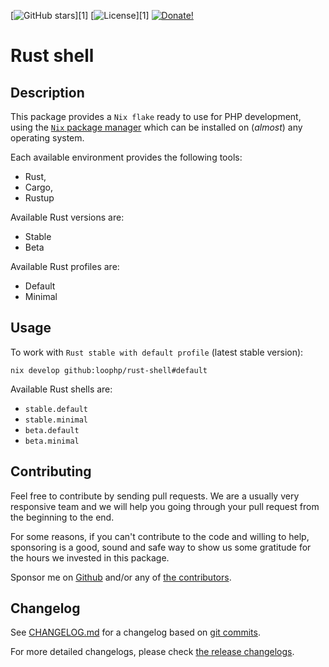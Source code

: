 [![GitHub stars][github stars]][1]
 [![License][license]][1]
 [![Donate!][donate github]][5]

# Rust shell

## Description

This package provides a `Nix flake` ready to use
for PHP development, using the [`Nix` package manager][50]
which can be installed on (*almost*) any operating system.

Each available environment provides the following tools:

* Rust,
* Cargo,
* Rustup

Available Rust versions are:

* Stable
* Beta

Available Rust profiles are:

* Default
* Minimal

## Usage

To work with `Rust stable with default profile` (latest stable version):

```shell
nix develop github:loophp/rust-shell#default
```

Available Rust shells are:

* `stable.default`
* `stable.minimal`
* `beta.default`
* `beta.minimal`

## Contributing

Feel free to contribute by sending pull requests. We are a
usually very responsive team and we will help you going
through your pull request from the beginning to the end.

For some reasons, if you can't contribute to the code and
willing to help, sponsoring is a good, sound and safe way
to show us some gratitude for the hours we invested in this
package.

Sponsor me on [Github][5] and/or any of [the contributors][6].

## Changelog

See [CHANGELOG.md][43] for a changelog based on [git commits][44].

For more detailed changelogs, please check [the release changelogs][45].

[latest stable version]: https://img.shields.io/packagist/v/loophp/rust-shell.svg?style=flat-square
[github stars]: https://img.shields.io/github/stars/loophp/rust-shell.svg?style=flat-square
[total downloads]: https://img.shields.io/packagist/dt/loophp/rust-shell.svg?style=flat-square
[github workflow status]: https://img.shields.io/github/workflow/status/loophp/rust-shell/Unit%20tests?style=flat-square
[code quality]: https://img.shields.io/scrutinizer/quality/g/loophp/rust-shell/master.svg?style=flat-square
[3]: https://scrutinizer-ci.com/g/loophp/rust-shell/?branch=master
[type coverage]: https://img.shields.io/badge/dynamic/json?style=flat-square&color=color&label=Type%20coverage&query=message&url=https%3A%2F%2Fshepherd.dev%2Fgithub%2Floophp%2Fcollection%2Fcoverage
[4]: https://shepherd.dev/github/loophp/rust-shell
[code coverage]: https://img.shields.io/scrutinizer/coverage/g/loophp/rust-shell/master.svg?style=flat-square
[license]: https://img.shields.io/packagist/l/loophp/rust-shell.svg?style=flat-square
[donate github]: https://img.shields.io/badge/Sponsor-Github-brightgreen.svg?style=flat-square
[donate paypal]: https://img.shields.io/badge/Sponsor-Paypal-brightgreen.svg?style=flat-square
[34]: https://github.com/loophp/rust-shell/issues
[2]: https://github.com/loophp/rust-shell/actions
[35]: http://www.phpspec.net/
[36]: https://github.com/phpro/grumphp
[37]: https://github.com/infection/infection
[38]: https://github.com/phpstan/phpstan
[39]: https://github.com/vimeo/psalm
[5]: https://github.com/sponsors/drupol
[6]: https://github.com/loophp/rust-shell/graphs/contributors
[43]: https://github.com/loophp/rust-shell/blob/master/CHANGELOG.md
[44]: https://github.com/loophp/rust-shell/commits/master
[45]: https://github.com/loophp/rust-shell/releases
[46]: https://nixos.org/guides/nix-pills/developing-with-rust-shell.html
[47]: https://github.com/jtojnar
[48]: https://github.com/fossar/nix-phps
[50]: https://nixos.org/download.html
